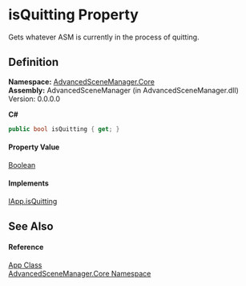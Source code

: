 # isQuitting Property


Gets whatever ASM is currently in the process of quitting.



## Definition
**Namespace:** <a href="N_AdvancedSceneManager_Core.md">AdvancedSceneManager.Core</a>  
**Assembly:** AdvancedSceneManager (in AdvancedSceneManager.dll) Version: 0.0.0.0

**C#**
``` C#
public bool isQuitting { get; }
```



#### Property Value
<a href="https://learn.microsoft.com/dotnet/api/system.boolean" target="_blank" rel="noopener noreferrer">Boolean</a>

#### Implements
<a href="P_AdvancedSceneManager_DependencyInjection_IApp_isQuitting.md">IApp.isQuitting</a>  


## See Also


#### Reference
<a href="T_AdvancedSceneManager_Core_App.md">App Class</a>  
<a href="N_AdvancedSceneManager_Core.md">AdvancedSceneManager.Core Namespace</a>  
